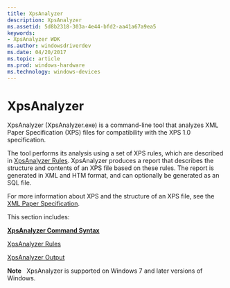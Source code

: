 ```yaml
---
title: XpsAnalyzer
description: XpsAnalyzer
ms.assetid: 5d8b2318-303a-4e44-bfd2-aa41a67a9ea5
keywords:
- XpsAnalyzer WDK
ms.author: windowsdriverdev
ms.date: 04/20/2017
ms.topic: article
ms.prod: windows-hardware
ms.technology: windows-devices
---
```


# XpsAnalyzer


XpsAnalyzer (XpsAnalyzer.exe) is a command-line tool that analyzes XML Paper Specification (XPS) files for compatibility with the XPS 1.0 specification.

The tool performs its analysis using a set of XPS rules, which are described in [XpsAnalyzer Rules](xpsanalyzer-rules.md). XpsAnalyzer produces a report that describes the structure and contents of an XPS file based on these rules. The report is generated in XML and HTM format, and can optionally be generated as an SQL file.

For more information about XPS and the structure of an XPS file, see the [XML Paper Specification](https://msdn.microsoft.com/library/windows/hardware/gg463431).

This section includes:

[**XpsAnalyzer Command Syntax**](xpsanalyzer-command-syntax.md)

[XpsAnalyzer Rules](xpsanalyzer-rules.md)

[XpsAnalyzer Output](xpsanalyzer-output.md)

**Note**   XpsAnalyzer is supported on Windows 7 and later versions of Windows.

 

 

 





